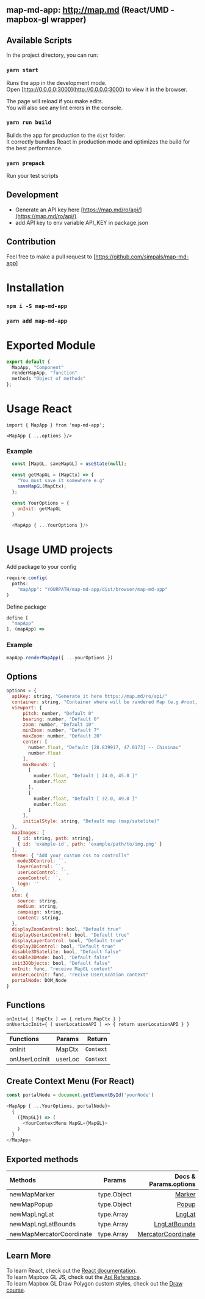 ## map-md-app: http://map.md (React/UMD - mapbox-gl wrapper)

## Available Scripts

In the project directory, you can run:

### `yarn start`

Runs the app in the development mode.<br>
Open [http://0.0.0.0:3000](http://0.0.0.0:3000) to view it in the browser.

The page will reload if you make edits.<br>
You will also see any lint errors in the console.

### `yarn run build`

Builds the app for production to the `dist` folder.<br>
It correctly bundles React in production mode and optimizes the build for the best performance.

### `yarn prepack`

Run your test scripts

## Development

* Generate an API key here [https://map.md/ro/api/](https://map.md/ro/api/)
* add API key to env variable API_KEY in package.json

## Contribution

Feel free to make a pull request to [https://github.com/simpals/map-md-app]

# Installation

### `npm i -S map-md-app`

### `yarn add map-md-app`

# Exported Module
```javascript
export default {
  MapApp, "Component"
  renderMapApp, "function"
  methods "Object of methods"
};
```

# Usage React

`import { MapApp } from 'map-md-app';`

`<MapApp { ...options }/>`

### Example
  ```javascript
    const [MapGL, saveMapGL] = useState(null);

    const getMapGL = (MapCtx) => {
      "You must save it somewhere e.g"
      saveMapGL(MapCtx);
    };

    const YourOptions = {
      onInit: getMapGL
    }

    <MapApp { ...YourOptions }/>
  ```

# Usage UMD projects

Add package to your config
```javascript
require.config(
  paths:
    "mapApp": "YOURPATH/map-md-app/dist/browser/map-md-app"
)
```

Define package
```javascript
define [
  "mapApp"
], (mapApp) =>
```
### Example

```javascript
mapApp.renderMapApp({ ...yourOptions })
```


## Options

```javascript
options = {
  apiKey: string, "Generate it here https://map.md/ro/api/"
  container: string, "Container where will be randered Map (e.g #root, .classRoot)"
  viewport: {
      pitch: number, "Default 0"
      bearing: number, "Default 0"
      zoom: number, "Default 10"
      minZoom: number, "Default 7"
      maxZoom: number, "Default 20"
      center: [
        number.float, "Default [28.839917, 47.0173] -- Chisinau"
        number.float
      ],
      maxBounds: [
        [
          number.float, "Default [ 24.0, 45.0 ]"
          number.float
        ],
        [
          number.float, "Default [ 32.0, 49.0 ]"
          number.float
        ]
      ],
      initialStyle: string, "Default map (map/satelite)"
  },
  mapImages: [
    { id: string, path: string},
    { id: 'example-id', path: 'example/path/to/img.png' }
  ],
  theme: { "Add your custom css to controlls"
    mode3DControl: ``,
    layerControl: ``,
    userLocControl: ``,
    zoomControl: ``,
    logo: ''
  },
  utm: {
    source: string,
    medium: string,
    campaign: string,
    content: string,
  },
  displayZoomControl: bool, "Default true"
  displayUserLocControl: bool, "Default true"
  displayLayerControl: bool, "Default true"
  display3DControl: bool, "Default true"
  disable3DSatelite: bool, "Default false"
  disable3DMode: bool, "Default false"
  init3DObjects: bool, "Default false"
  onInit: func, "receive MapGL context"
  onUserLocInit: func, "recive UserLocation context"
  portalNode: DOM_Node
}
```

## Functions

`onInit={ ( MapCtx ) => { return MapCtx } }`<br>
`onUserLocInit={ ( userLocationAPI ) => { return userLocationAPI } }`

| Functions         | Params  | Return     |
| :---------------- | ------  | ---------: |
| onInit            | MapCtx  | `Context`  |
| onUserLocInit     | userLoc | `Context`  |

## Create Context Menu (For React)

```javascript
const portalNode = document.getElementById('yourNode')

<MapApp { ...YourOptions, portalNode}>
  {
    ({MapGL}) => (
      <YourContextMenu MapGL={MapGL}>
    )
  }
</MapApp>
```


## Exported methods

| Methods                  | Params       | Docs & Params.options |
| :----------------------- | -------------| --------------------: |
| newMapMarker             | type.Object  | [Marker](https://docs.mapbox.com/mapbox-gl-js/api/#marker)|
| newMapPopup              | type.Object  | [Popup](https://docs.mapbox.com/mapbox-gl-js/api/#popup)|
| newMapLngLat             | type.Array   | [LngLat](https://docs.mapbox.com/mapbox-gl-js/api/#lnglat)|
| newMapLngLatBounds       | type.Array   | [LngLatBounds](https://docs.mapbox.com/mapbox-gl-js/api/#lnglatbounds)|
| newMapMercatorCoordinate | type.Array   | [MercatorCoordinate](https://docs.mapbox.com/mapbox-gl-js/api/#mercatorcoordinate)|

## Learn More

To learn React, check out the [React documentation](https://reactjs.org/).<br>
To learn Mapbox GL JS, check out the [Api Reference](https://docs.mapbox.com/mapbox-gl-js/api/).<br>
To learn Mapbox GL Draw Polygon custom styles, check out the [Draw course](https://bl.ocks.org/dnseminara/0790e53cef9867e848e716937727ab18).

